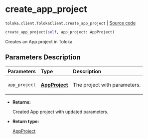 # create_app_project
`toloka.client.TolokaClient.create_app_project` | [Source code](https://github.com/Toloka/toloka-kit/blob/v1.1.4/src/client/__init__.py#L3604)

```python
create_app_project(self, app_project: AppProject)
```

Creates an App project in Toloka.

## Parameters Description

| Parameters | Type | Description |
| :----------| :----| :-----------|
`app_project`|**[AppProject](toloka.client.app.AppProject.md)**|<p>The project with parameters.</p>

* **Returns:**

  Created App project with updated parameters.

* **Return type:**

  [AppProject](toloka.client.app.AppProject.md)
